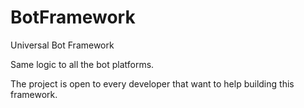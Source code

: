 # BotFramework

Universal Bot Framework

Same logic to all the bot platforms.

The project is open to every developer that want to help building this framework.
